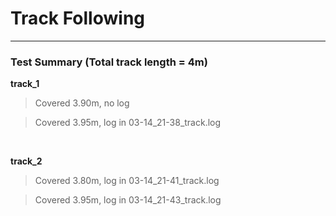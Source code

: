 # Track Following

***

### Test Summary (Total track length = 4m)

**track_1**

> Covered 3.90m, no log

> Covered 3.95m, log in 03-14_21-38_track.log

<br>

**track_2**

> Covered 3.80m, log in 03-14_21-41_track.log

> Covered 3.95m, log in 03-14_21-43_track.log

